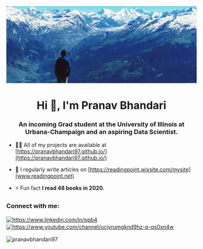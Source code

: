 ![MasterHead](https://github.com/PranavBhandari97/PranavBhandari97/blob/main/main1.jpg)
<h1 align="center">Hi 👋, I'm Pranav Bhandari</h1>
<h3 align="center">An incoming Grad student at the University of Illinois at Urbana-Champaign and an aspiring Data Scientist.</h3>

- 👨‍💻 All of my projects are available at [https://pranavbhandari97.github.io/](https://pranavbhandari97.github.io/)

- 📝 I regularly write articles on [https://readingpoint.wixsite.com/mysite](www.readingpoint.net)

- ⚡ Fun fact **I read 48 books in 2020.**

<h3 align="left">Connect with me:</h3>
<p align="left">
<a href="https://linkedin.com/in/https://www.linkedin.com/in/ppb4" target="blank"><img align="center" src="https://cdn.jsdelivr.net/npm/simple-icons@3.0.1/icons/linkedin.svg" alt="https://www.linkedin.com/in/ppb4" height="30" width="40" /></a>
<a href="https://www.youtube.com/c/https://www.youtube.com/channel/ucjvrumgknd9hz-q-qs0xn4w" target="blank"><img align="center" src="https://cdn.jsdelivr.net/npm/simple-icons@3.0.1/icons/youtube.svg" alt="https://www.youtube.com/channel/ucjvrumgknd9hz-q-qs0xn4w" height="30" width="40" /></a>
</p>

<p><img align="center" src="https://github-readme-stats.vercel.app/api/top-langs?username=pranavbhandari97&show_icons=true&locale=en&layout=compact" alt="pranavbhandari97" /></p>
